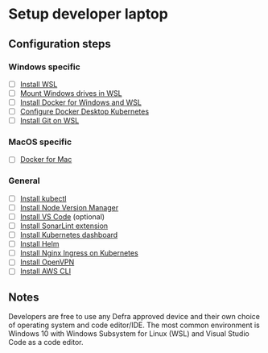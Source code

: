 # Setup developer laptop

## Configuration steps

### Windows specific
- [ ] [Install WSL](install-wsl.md)
- [ ] [Mount Windows drives in WSL](mount-windows-drives-in-wsl.md)
- [ ] [Install Docker for Windows and WSL](install-docker-for-windows-and-wsl.md)
- [ ] [Configure Docker Desktop Kubernetes](configure-docker-desktop-kubernetes.md)
- [ ] [Install Git on WSL](install-git-on-wsl.md)

### MacOS specific
- [ ] [Docker for Mac](setup-macbook.md)

### General
- [ ] [Install kubectl](install-kubectl.md)
- [ ] [Install Node Version Manager](install-node-version-manager.md)
- [ ] [Install VS Code](install-vs-code.md) (optional)
- [ ] [Install SonarLint extension](install-sonarlint.md)
- [ ] [Install Kubernetes dashboard](install-kubernetes-dashboard.md)
- [ ] [Install Helm](installing-helm.md)
- [ ] [Install Nginx Ingress on Kubernetes](configure-nginx-ingress-controller.md)
- [ ] [Install OpenVPN](install-openvpn.md)
- [ ] [Install AWS CLI](install-aws-cli.md)

## Notes

Developers are free to use any Defra approved device and their own choice of operating system and code editor/IDE. The most common environment is Windows 10 with Windows Subsystem for Linux (WSL) and Visual Studio Code as a code editor.
